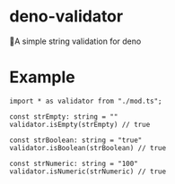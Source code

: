 # deno-validator

🦕A simple string validation for deno

# Example

```
import * as validator from "./mod.ts";

const strEmpty: string = ""
validator.isEmpty(strEmpty) // true

const strBoolean: string = "true"
validator.isBoolean(strBoolean) // true

const strNumeric: string = "100"
validator.isNumeric(strNumeric) // true
```